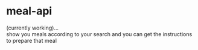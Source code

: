 # meal-api
(currently working)...</br>
show you meals according to your search and you can get the instructions to prepare that meal
